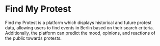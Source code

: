 # Find My Protest

Find my Protest is a platform which displays historical and future protest data, allowing users to find events in Berlin based on their search criteria. Additionally, the platform can predict the mood, opinions, and reactions of the public towards protests.
